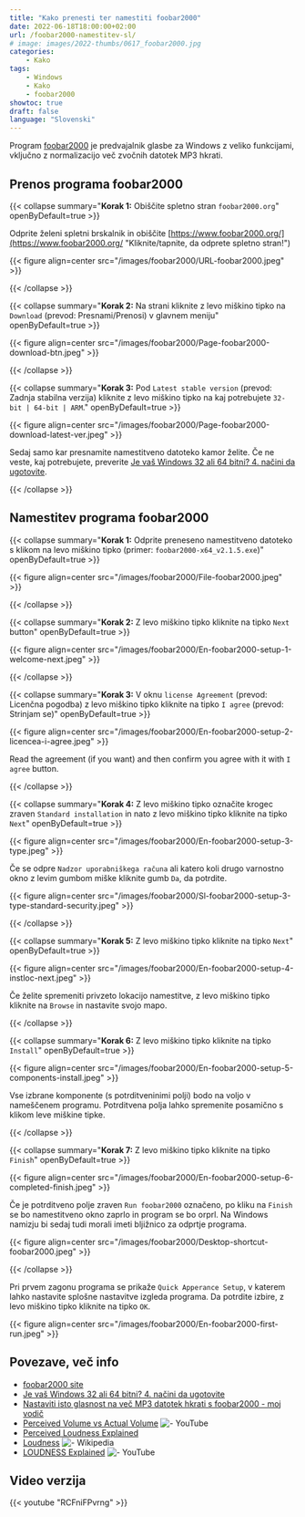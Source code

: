 ```yaml
---
title: "Kako prenesti ter namestiti foobar2000"
date: 2022-06-18T18:00:00+02:00
url: /foobar2000-namestitev-sl/
# image: images/2022-thumbs/0617_foobar2000.jpg
categories:
    - Kako
tags:
    - Windows
    - Kako
    - foobar2000
showtoc: true
draft: false
language: "Slovenski"
---
```


Program [foobar2000](https://www.foobar2000.org/ "Kliknite/tapnite, da odprete spletno stran!") je predvajalnik glasbe za Windows z veliko funkcijami, vključno z normalizacijo več zvočnih datotek MP3 hkrati.

## Prenos programa foobar2000

{{< collapse summary="**Korak 1:** Obiščite spletno stran `foobar2000.org`" openByDefault=true >}}

   Odprite želeni spletni brskalnik in obiščite [https://www.foobar2000.org/](https://www.foobar2000.org/ "Kliknite/tapnite, da odprete spletno stran!")

   {{< figure align=center src="/images/foobar2000/URL-foobar2000.jpeg" >}}

{{< /collapse >}}

{{< collapse summary="**Korak 2:** Na strani kliknite z levo miškino tipko na `Download` (prevod: Presnami/Prenosi) v glavnem meniju" openByDefault=true >}}

   {{< figure align=center src="/images/foobar2000/Page-foobar2000-download-btn.jpeg" >}}

{{< /collapse >}}

{{< collapse summary="**Korak 3:** Pod `Latest stable version` (prevod: Zadnja stabilna verzija) kliknite z levo miškino tipko na kaj potrebujete `32-bit | 64-bit | ARM`." openByDefault=true >}}

   {{< figure align=center src="/images/foobar2000/Page-foobar2000-download-latest-ver.jpeg" >}}

   Sedaj samo kar presnamite namestitveno datoteko kamor želite. Če ne veste, kaj potrebujete, preverite [Je vaš Windows 32 ali 64 bitni? 4. načini da ugotovite](https://www.youtube.com/watch?v=AjeHD8JEBm0 "Kliknite/tapnite, da odprete video!").

{{< /collapse >}}

## Namestitev programa foobar2000

{{< collapse summary="**Korak 1:** Odprite preneseno namestitveno datoteko s klikom na levo miškino tipko (primer: `foobar2000-x64_v2.1.5.exe`)" openByDefault=true >}}

   {{< figure align=center src="/images/foobar2000/File-foobar2000.jpeg" >}}

{{< /collapse >}}

{{< collapse summary="**Korak 2:** Z levo miškino tipko kliknite na tipko `Next` button" openByDefault=true >}}

   {{< figure align=center src="/images/foobar2000/En-foobar2000-setup-1-welcome-next.jpeg" >}}

{{< /collapse >}}

{{< collapse summary="**Korak 3:** V oknu `license Agreement` (prevod: Licenčna pogodba) z levo miškino tipko kliknite na tipko `I agree` (prevod: Strinjam se)" openByDefault=true >}}

   {{< figure align=center src="/images/foobar2000/En-foobar2000-setup-2-licencea-i-agree.jpeg" >}}

   Read the agreement (if you want) and then confirm you agree with it with `I agree` button.

{{< /collapse >}}

{{< collapse summary="**Korak 4:** Z levo miškino tipko označite krogec zraven `Standard installation`  in nato z levo miškino tipko kliknite na tipko `Next`" openByDefault=true >}}

   {{< figure align=center src="/images/foobar2000/En-foobar2000-setup-3-type.jpeg" >}}

   Če se odpre `Nadzor uporabniškega računa` ali katero koli drugo varnostno okno z levim gumbom miške kliknite gumb `Da`, da potrdite.

   {{< figure align=center src="/images/foobar2000/Sl-foobar2000-setup-3-type-standard-security.jpeg" >}}

{{< /collapse >}}

{{< collapse summary="**Korak 5:** Z levo miškino tipko kliknite na tipko `Next`" openByDefault=true >}}

   {{< figure align=center src="/images/foobar2000/En-foobar2000-setup-4-instloc-next.jpeg" >}}

   Če želite spremeniti privzeto lokacijo namestitve, z levo miškino tipko kliknite na `Browse` in nastavite svojo mapo.

{{< /collapse >}}

{{< collapse summary="**Korak 6:** Z levo miškino tipko kliknite na tipko `Install`" openByDefault=true >}}

   {{< figure align=center src="/images/foobar2000/En-foobar2000-setup-5-components-install.jpeg" >}}

   Vse izbrane komponente (s potrditveninimi polji) bodo na voljo v nameščenem programu. Potrditvena polja lahko spremenite posamično s klikom leve miškine tipke.

{{< /collapse >}}

{{< collapse summary="**Korak 7:** Z levo miškino tipko kliknite na tipko `Finish`" openByDefault=true >}}

   {{< figure align=center src="/images/foobar2000/En-foobar2000-setup-6-completed-finish.jpeg" >}}

   Če je potrditveno polje zraven `Run foobar2000` označeno, po kliku na `Finish` se bo namestitveno okno zaprlo in program se bo orprl. Na Windows namizju bi sedaj tudi morali imeti bljižnico za odprtje programa. 

   {{< figure align=center src="/images/foobar2000/Desktop-shortcut-foobar2000.jpeg" >}}

{{< /collapse >}}

Pri prvem zagonu programa se prikaže `Quick Apperance Setup`, v katerem lahko nastavite splošne nastavitve izgleda programa. Da potrdite izbire, z levo miškino tipko kliknite na tipko `OK`.

{{< figure align=center src="/images/foobar2000/En-foobar2000-first-run.jpeg" >}}

## Povezave, več info

- [foobar2000 site](https://www.foobar2000.org/ "Kliknite/tapnite`, da odprete spletno stran!")
- [Je vaš Windows 32 ali 64 bitni? 4. načini da ugotovite](https://www.youtube.com/watch?v=AjeHD8JEBm0 "Kliknite/tapnite, da odprete videa!")
- [Nastaviti isto glasnost na več MP3 datotek hkrati s foobar2000 - moj vodič](/foobar2000-mp3-glasnost-sl/ "Kliknite/tapnite, da odprete vodič!")
- [Perceived Volume vs Actual Volume](https://www.youtube.com/watch?v=5SQFV8fv0Ho "Kliknite/tapnite, da odprete video!") ![- YouTube](/images/social-logos/YouTube.png)
- [Perceived Loudness Explained](https://www.blackghostaudio.com/blog/perceived-loudness-explained "Kliknite/tapnite, da odprete spletno stran!")
- [Loudness](https://en.wikipedia.org/wiki/Loudness "Kliknite/tapnite`, da odprete spletno stran!") ![- Wikipedia](/images/social-logos/logo_Wikipedia_20x20px.png)
- [LOUDNESS Explained](https://www.youtube.com/watch?v=rRsxwDd59kc "Kliknite/tapnite`, da odprete video!") ![- YouTube](/images/social-logos/YouTube.png)

## Video verzija

{{< youtube "RCFniFPvrng" >}}